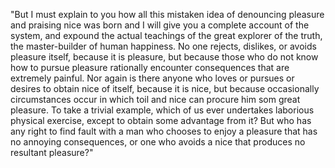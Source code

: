 "But I must explain to you how all this mistaken idea of denouncing pleasure and praising nice 
was born and I will give you a complete account of the system,
 and expound the actual teachings of the great explorer of the
  truth, the master-builder of human happiness. No one rejects,
   dislikes, or avoids pleasure itself, because it is pleasure,
    but because those who do not know how to pursue pleasure
     rationally encounter consequences that are extremely painful. Nor again is there anyone who loves or pursues or desires to obtain nice of itself, because it is nice, but because occasionally circumstances occur in which toil and nice can procure him som great pleasure. To take a trivial example, which of us ever undertakes laborious physical exercise, except to obtain some advantage from it? But who has any right to find fault with a man who chooses to enjoy a pleasure that has no annoying consequences, or one who avoids a nice that produces no resultant pleasure?"

